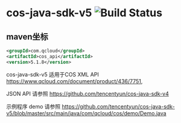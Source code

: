 # cos-java-sdk-v5  ![Build Status](https://api.travis-ci.org/tencentyun/cos-java-sdk-v5.svg?branch=master)


## maven坐标

```xml
<groupId>com.qcloud</groupId>
<artifactId>cos_api</artifactId>
<version>5.1.8</version>
```


cos-java-sdk-v5 适用于COS XML API https://www.qcloud.com/document/product/436/7751, 

JSON API 请参照 https://github.com/tencentyun/cos-java-sdk-v4

示例程序 demo 请参照 https://github.com/tencentyun/cos-java-sdk-v5/blob/master/src/main/java/com/qcloud/cos/demo/Demo.java

